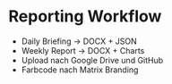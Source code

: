 # Reporting Workflow

- Daily Briefing → DOCX + JSON  
- Weekly Report → DOCX + Charts  
- Upload nach Google Drive und GitHub  
- Farbcode nach Matrix Branding
